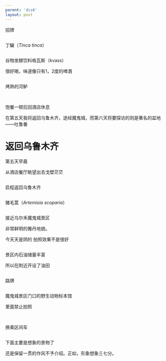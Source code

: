 ```yaml
---
parent: 'dis6'
layout: post
---
```

招牌

<img class='disc' data-src='https://lykoseremos.github.io/gmalb-02/dis6/DSC_5446.jpg'>

丁鱥（<i>Tinca tinca</i>）

<img class='disc' data-src='https://lykoseremos.github.io/gmalb-02/dis6/DSC_5447.jpg'>

谷物发酵饮料格瓦斯（kvass）


很好喝，味道像只有1，2度的啤酒

<img class='disc' data-src='https://lykoseremos.github.io/gmalb-02/dis6/DSC_5448.jpg'>

烤熟的河鲈

<img class='disc' data-src='https://lykoseremos.github.io/gmalb-02/dis6/DSC_5449.jpg'>

<img class='disc' data-src='https://lykoseremos.github.io/gmalb-02/dis6/DSC_5451.jpg'>

饱餐一顿后回酒店休息

在第五天我将返回乌鲁木齐，途经魔鬼城，而第六天将要探访的则是著名的盆地——吐鲁番

<h1>返回乌鲁木齐</h1>

第五天早晨


从酒店餐厅眺望出去戈壁茫茫

<img class='disc' data-src='https://lykoseremos.github.io/gmalb-02/dis6/DSC_5455.jpg'>

启程返回乌鲁木齐

<img class='disc' data-src='https://lykoseremos.github.io/gmalb-02/dis6/DSC_5457.jpg'>

猪毛蒿（<i>Artemisia scoparia</i>）

<img class='disc' data-src='https://lykoseremos.github.io/gmalb-02/dis6/DSC_5458.jpg'>

接近乌尔禾魔鬼城景区


非常鲜明的雅丹地貌。


今天天是阴的 拍照效果不是很好

<img class='disc' data-src='https://lykoseremos.github.io/gmalb-02/dis6/DSC_5462.jpg'>

景区内石油储量丰富


所以在附近开设了油田

<img class='disc' data-src='https://lykoseremos.github.io/gmalb-02/dis6/DSC_5463.jpg'>

路牌

<img class='disc' data-src='https://lykoseremos.github.io/gmalb-02/dis6/DSC_5465.jpg'>

魔鬼城景区门口的野生动物标本馆


里面禁止拍照

<img class='disc' data-src='https://lykoseremos.github.io/gmalb-02/dis6/DSC_5466.jpg'>

<img class='disc' data-src='https://lykoseremos.github.io/gmalb-02/dis6/DSC_5468.jpg'>

换乘区间车

<img class='disc' data-src='https://lykoseremos.github.io/gmalb-02/dis6/DSC_5469.jpg'>

下面主要是想象的景物了


还是保留一贯的作风不予介绍。正如，形象想象三七分。

<img class='disc' data-src='https://lykoseremos.github.io/gmalb-02/dis6/DSC_5471.jpg'>

<img class='disc' data-src='https://lykoseremos.github.io/gmalb-02/dis6/DSC_5473.jpg'>

<img class='disc' data-src='https://lykoseremos.github.io/gmalb-02/dis6/DSC_5476.jpg'>

<img class='disc' data-src='https://lykoseremos.github.io/gmalb-02/dis6/DSC_5477.jpg'>

<img class='disc' data-src='https://lykoseremos.github.io/gmalb-02/dis6/DSC_5478.jpg'>

<img class='disc' data-src='https://lykoseremos.github.io/gmalb-02/dis6/DSC_5479.jpg'>

<img class='disc' data-src='https://lykoseremos.github.io/gmalb-02/dis6/DSC_5480.jpg'>

<img class='disc' data-src='https://lykoseremos.github.io/gmalb-02/dis6/DSC_5481.jpg'>

<img class='disc' data-src='https://lykoseremos.github.io/gmalb-02/dis6/DSC_5482.jpg'>

<img class='disc' data-src='https://lykoseremos.github.io/gmalb-02/dis6/DSC_5483.jpg'>

<img class='disc' data-src='https://lykoseremos.github.io/gmalb-02/dis6/DSC_5486.jpg'>

<img class='disc' data-src='https://lykoseremos.github.io/gmalb-02/dis6/DSC_5487.jpg'>

<img class='disc' data-src='https://lykoseremos.github.io/gmalb-02/dis6/DSC_5488.jpg'>

<img class='disc' data-src='https://lykoseremos.github.io/gmalb-02/dis6/DSC_5491.jpg'>

<img class='disc' data-src='https://lykoseremos.github.io/gmalb-02/dis6/DSC_5497.jpg'>

<img class='disc' data-src='https://lykoseremos.github.io/gmalb-02/dis6/DSC_5504.jpg'>
